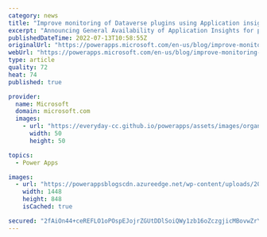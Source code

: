 ```yaml
---
category: news
title: "Improve monitoring of Dataverse plugins using Application insights"
excerpt: "Announcing General Availability of Application Insights for plugins"
publishedDateTime: 2022-07-13T10:58:55Z
originalUrl: "https://powerapps.microsoft.com/en-us/blog/improve-monitoring-of-dataverse-plugins-using-application-insights/"
webUrl: "https://powerapps.microsoft.com/en-us/blog/improve-monitoring-of-dataverse-plugins-using-application-insights/"
type: article
quality: 72
heat: 74
published: true

provider:
  name: Microsoft
  domain: microsoft.com
  images:
    - url: "https://everyday-cc.github.io/powerapps/assets/images/organizations/microsoft.com-50x50.jpg"
      width: 50
      height: 50

topics:
  - Power Apps

images:
  - url: "https://powerappsblogscdn.azureedge.net/wp-content/uploads/2022/07/appinsightslinkedtoenvironment-1-1.gif"
    width: 1448
    height: 848
    isCached: true

secured: "2fAiOn44+ceREFLO1oPOspEJojrZGUtDDlSoiQWy1zb16oZczgjicMBovwZrYbCuiDCeGqqv2xfX1V4oJUQaS4DkaL+//A6WfDTo9rjLe/Tlrc/znH1Dg8tGSm+GxDuVGrza4zSRSPpRkGwc8M9qgfr4eLmTbsGfJWwiAR+jyR0dyQwwHxvV6pgyATMekgORURHw6ZFcns195mioGyEQeuAvKpPLfzez8DgBF8Hm3Ai4KjZIkQlIYUt7gUHXYcqNpGha59BCeM3iyxP+Q1J9zqQichaZMY6JR3EKbv36cSY7MPAoLzCfyCI1KWmzP0IQqNnntTyEAGF7+MQgbbA/4yGL6ZNQ5y7YhbhKA39XXns=;OQIdDRzGtxJH6rR/UDfoFw=="
---
```


